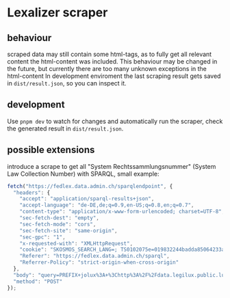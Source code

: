 # Lexalizer scraper

## behaviour
scraped data may still contain some html-tags, as to fully get all relevant content the html-content was included.
This behaviour may be changed in the future, but currently there are too many unknown exceptions in the html-content
In development enviroment the last scraping result gets saved in `dist/result.json`, so you can inspect it.

## development
Use `pnpm dev` to watch for changes and automatically run the scraper, check the generated result in `dist/result.json`.

## possible extensions
introduce a scrape to get all "System Rechtssammlungsnummer" (System Law Collection Number) with SPARQL, small example:
```javascript
fetch("https://fedlex.data.admin.ch/sparqlendpoint", {
  "headers": {
    "accept": "application/sparql-results+json",
    "accept-language": "de-DE,de;q=0.9,en-US;q=0.8,en;q=0.7",
    "content-type": "application/x-www-form-urlencoded; charset=UTF-8",
    "sec-fetch-dest": "empty",
    "sec-fetch-mode": "cors",
    "sec-fetch-site": "same-origin",
    "sec-gpc": "1",
    "x-requested-with": "XMLHttpRequest",
    "cookie": "SKOSMOS_SEARCH_LANG=; TS0102075e=019832244badda85064233a22def8fad776bbf09e2d2266b4aab2606366e9dde3e06e5f08e5cecf1d07d821aa152849500f0c805e9",
    "Referer": "https://fedlex.data.admin.ch/sparql",
    "Referrer-Policy": "strict-origin-when-cross-origin"
  },
  "body": "query=PREFIX+jolux%3A+%3Chttp%3A%2F%2Fdata.legilux.public.lu%2Fresource%2Fontology%2Fjolux%23%3E%0APREFIX+skos%3A+%3Chttp%3A%2F%2Fwww.w3.org%2F2004%2F02%2Fskos%2Fcore%23%3E%0APREFIX+xsd%3A+%3Chttp%3A%2F%2Fwww.w3.org%2F2001%2FXMLSchema%23%3E%0Aselect+distinct++(str(%3FsrNotation)+as+%3FrsNr)+(str(%3FdateApplicability)+as+%3FdateApplicability)+%3Ftitle+%3Fabrev+%3FfileUrl+%7B%0A++filter(%3Flanguage+%3D+%3Chttp%3A%2F%2Fpublications.europa.eu%2Fresource%2Fauthority%2Flanguage%2FDEU%3E)%0A++%23FRA+%3D+fran%C3%A7ais%2C+ITA+%3D+italiano%2C+DEU+%3D+deutsch%2C+ENG+%3D+english%2C+ROH+%3D+rumantsch%0A++%0A++%3Fconsolidation+a+jolux%3AConsolidation+.%0A++%3Fconsolidation+jolux%3AdateApplicability+%3FdateApplicability+.%0A++optional+%7B+%3Fconsolidation+jolux%3AdateEndApplicability+%3FdateEndApplicability+%7D%0A++filter(xsd%3Adate(%3FdateApplicability)+%3C%3D+now()+%26%26+(!bound(%3FdateEndApplicability)+%7C%7C+xsd%3Adate(%3FdateEndApplicability)+%3E+now()))%0A++%0A++%3Fconsolidation+jolux%3AisRealizedBy+%3FconsoExpr+.%0A++%3FconsoExpr+jolux%3Alanguage+%3Flanguage+.%0A++%3FconsoExpr+jolux%3AisEmbodiedBy+%3FconsoManif+.%0A++%3FconsoManif+jolux%3AuserFormat+%3Chttps%3A%2F%2Ffedlex.data.admin.ch%2Fvocabulary%2Fuser-format%2Fhtml%3E+.%0A++%23for+pdf-files%3A+replace+doc+with+pdf-a%0A++%23for+html-files%3A+replace+doc+with+html%0A++%0A++%3FconsoManif+jolux%3AisExemplifiedBy+%3FfileUrl+.%0A++%0A++%3Fconsolidation+jolux%3AisMemberOf+%3Fcc+.%0A++%3Fcc+jolux%3AclassifiedByTaxonomyEntry%2Fskos%3Anotation+%3FsrNotation+.%0A++filter(datatype(%3FsrNotation)+%3D+%3Chttps%3A%2F%2Ffedlex.data.admin.ch%2Fvocabulary%2Fnotation-type%2Fid-systematique%3E)%0A%0A++optional+%7B%0A++++%3Fcc+jolux%3AisRealizedBy+%3FccExpr+.%0A++++%3FccExpr+jolux%3Alanguage+%3Flanguage+.%0A++++%3FccExpr+jolux%3Atitle+%3Ftitle+.%0A++++optional+%7B%3FccExpr+jolux%3AtitleShort+%3Fabrev+%7D%0A++%7D%0A%7D%0Aorder+by+%3FsrNotation%0A",
  "method": "POST"
});
```
